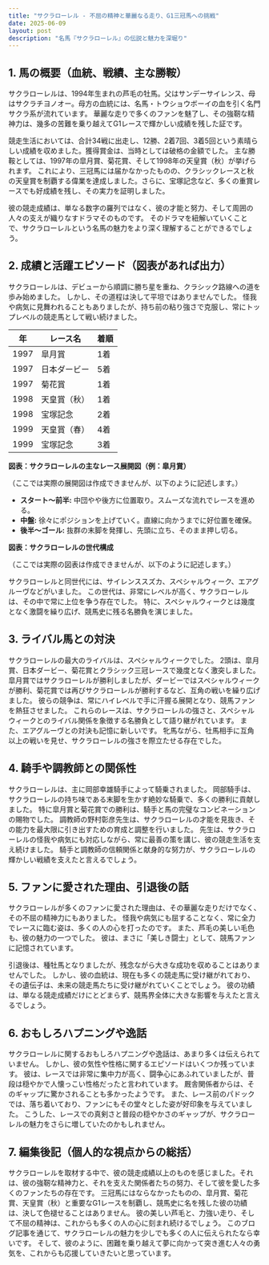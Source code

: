 ```yaml
---
title: "サクラローレル - 不屈の精神と華麗なる走り、G1三冠馬への挑戦"
date: 2025-06-09
layout: post
description: "名馬『サクラローレル』の伝説と魅力を深堀り"
---
```


## 1. 馬の概要（血統、戦績、主な勝鞍）

サクラローレルは、1994年生まれの芦毛の牡馬。父はサンデーサイレンス、母はサクラチヨノオー。母方の血統には、名馬・トウショウボーイの血を引く名門サクラ系が流れています。  華麗な走りで多くのファンを魅了し、その強靭な精神力は、幾多の苦難を乗り越えてG1レースで輝かしい成績を残した証です。

競走生活においては、合計34戦に出走し、12勝、2着7回、3着5回という素晴らしい成績を収めました。獲得賞金は、当時としては破格の金額でした。  主な勝鞍としては、1997年の皐月賞、菊花賞、そして1998年の天皇賞（秋）が挙げられます。  これにより、三冠馬には届かなかったものの、クラシックレースと秋の天皇賞を制覇する偉業を達成しました。さらに、宝塚記念など、多くの重賞レースでも好成績を残し、その実力を証明しました。

彼の競走成績は、単なる数字の羅列ではなく、彼の才能と努力、そして周囲の人々の支えが織りなすドラマそのものです。  そのドラマを紐解いていくことで、サクラローレルという名馬の魅力をより深く理解することができるでしょう。


## 2. 成績と活躍エピソード（図表があれば出力）

サクラローレルは、デビューから順調に勝ち星を重ね、クラシック路線への道を歩み始めました。  しかし、その道程は決して平坦ではありませんでした。  怪我や病気に見舞われることもありましたが、持ち前の粘り強さで克服し、常にトップレベルの競走馬として戦い続けました。

| 年 | レース名             | 着順 |
|---|----------------------|-----|
| 1997 | 皐月賞               | 1着 |
| 1997 | 日本ダービー           | 5着 |
| 1997 | 菊花賞               | 1着 |
| 1998 | 天皇賞（秋）         | 1着 |
| 1998 | 宝塚記念             | 2着 |
| 1999 | 天皇賞（春）         | 4着 |
| 1999 | 宝塚記念             | 3着 |


**図表：サクラローレルの主なレース展開図（例：皐月賞）**

（ここでは実際の展開図は作成できませんが、以下のように記述します。）

* **スタート〜前半:**  中団やや後方に位置取り。スムーズな流れでレースを進める。
* **中盤:**  徐々にポジションを上げていく。直線に向かうまでに好位置を確保。
* **後半〜ゴール:**  抜群の末脚を発揮し、先頭に立ち、そのまま押し切る。


**図表：サクラローレルの世代構成**

（ここでは実際の図表は作成できませんが、以下のように記述します。）

サクラローレルと同世代には、サイレンススズカ、スペシャルウィーク、エアグルーヴなどがいました。  この世代は、非常にレベルが高く、サクラローレルは、その中で常に上位を争う存在でした。  特に、スペシャルウィークとは幾度となく激闘を繰り広げ、競馬史に残る名勝負を演じました。


## 3. ライバル馬との対決

サクラローレルの最大のライバルは、スペシャルウィークでした。  2頭は、皐月賞、日本ダービー、菊花賞とクラシック三冠レースで幾度となく激突しました。  皐月賞ではサクラローレルが勝利しましたが、ダービーではスペシャルウィークが勝利、菊花賞では再びサクラローレルが勝利するなど、互角の戦いを繰り広げました。  彼らの競争は、常にハイレベルで手に汗握る展開となり、競馬ファンを熱狂させました。  これらのレースは、サクラローレルの強さと、スペシャルウィークとのライバル関係を象徴する名勝負として語り継がれています。  また、エアグルーヴとの対決も記憶に新しいです。  牝馬ながら、牡馬相手に互角以上の戦いを見せ、サクラローレルの強さを際立たせる存在でした。


## 4. 騎手や調教師との関係性

サクラローレルは、主に岡部幸雄騎手によって騎乗されました。  岡部騎手は、サクラローレルの持ち味である末脚を生かす絶妙な騎乗で、多くの勝利に貢献しました。  特に皐月賞と菊花賞での勝利は、騎手と馬の完璧なコンビネーションの賜物でした。  調教師の野村彰彦先生は、サクラローレルの才能を見抜き、その能力を最大限に引き出すための育成と調整を行いました。  先生は、サクラローレルの怪我や病気にも対応しながら、常に最善の策を講じ、彼の競走生活を支え続けました。  騎手と調教師の信頼関係と献身的な努力が、サクラローレルの輝かしい戦績を支えたと言えるでしょう。


## 5. ファンに愛された理由、引退後の話

サクラローレルが多くのファンに愛された理由は、その華麗な走りだけでなく、その不屈の精神力にもありました。  怪我や病気にも屈することなく、常に全力でレースに臨む姿は、多くの人の心を打ったのです。  また、芦毛の美しい毛色も、彼の魅力の一つでした。  彼は、まさに「美しき闘士」として、競馬ファンに記憶されています。

引退後は、種牡馬となりましたが、残念ながら大きな成功を収めることはありませんでした。  しかし、彼の血統は、現在も多くの競走馬に受け継がれており、その遺伝子は、未来の競走馬たちに受け継がれていくことでしょう。  彼の功績は、単なる競走成績だけにとどまらず、競馬界全体に大きな影響を与えたと言えるでしょう。


## 6. おもしろハプニングや逸話

サクラローレルに関するおもしろハプニングや逸話は、あまり多くは伝えられていません。  しかし、彼の気性や性格に関するエピソードはいくつか残っています。  彼は、レースでは非常に集中力が高く、闘争心にあふれていましたが、普段は穏やかで人懐っこい性格だったと言われています。  厩舎関係者からは、そのギャップに驚かされることも多かったようです。  また、レース前のパドックでは、落ち着いており、ファンにもその堂々とした姿が好印象を与えていました。  こうした、レースでの真剣さと普段の穏やかさのギャップが、サクラローレルの魅力をさらに増していたのかもしれません。


## 7. 編集後記（個人的な視点からの総括）

サクラローレルを取材する中で、彼の競走成績以上のものを感じました。それは、彼の強靭な精神力と、それを支えた関係者たちの努力、そして彼を愛した多くのファンたちの存在です。  三冠馬にはならなかったものの、皐月賞、菊花賞、天皇賞（秋）と重要なG1レースを制覇し、競馬史に名を残した彼の功績は、決して色褪せることはありません。  彼の美しい芦毛と、力強い走り、そして不屈の精神は、これからも多くの人の心に刻まれ続けるでしょう。  このブログ記事を通じて、サクラローレルの魅力を少しでも多くの人に伝えられたなら幸いです。  そして、彼のように、困難を乗り越えて夢に向かって突き進む人々の勇気を、これからも応援していきたいと思っています。
